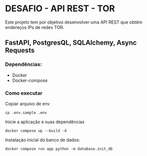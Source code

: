 # DESAFIO - API REST - TOR

Este projeto tem por objetivo desenvolver uma API REST que obtêm endereços IPs de redes TOR.

## FastAPI, PostgresQL, SQLAlchemy, Async Requests

### Dependências:
- Docker
- Docker-compose

### Como executar

Copiar arquivo de env

```
cp .env.sample .env
```

Inicie a aplicação e suas dependências

``` 
docker compose up --build -d
```

Instalação inicial do banco de dados:

```
docker compose run app python -m database.init_db
```
